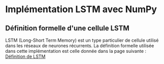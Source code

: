 # Implémentation LSTM avec NumPy

## Définition formelle d'une cellule LSTM

LSTM (Long-Short Term Memory) est un type particulier de cellule utilisé dans les réseaux de neurones récurrents. La définition formelle utilisée dans cette implémentation est celle donnée dans la page suivante : <a href="https://en.wikipedia.org/wiki/Long_short-term_memory">Définition de LSTM</a> 
